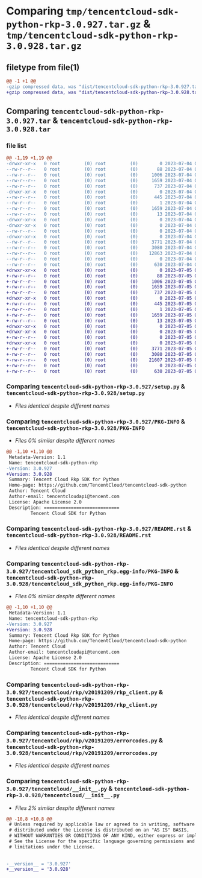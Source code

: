# Comparing `tmp/tencentcloud-sdk-python-rkp-3.0.927.tar.gz` & `tmp/tencentcloud-sdk-python-rkp-3.0.928.tar.gz`

## filetype from file(1)

```diff
@@ -1 +1 @@
-gzip compressed data, was "dist/tencentcloud-sdk-python-rkp-3.0.927.tar", last modified: Tue Jul  4 00:27:43 2023, max compression
+gzip compressed data, was "dist/tencentcloud-sdk-python-rkp-3.0.928.tar", last modified: Wed Jul  5 00:31:42 2023, max compression
```

## Comparing `tencentcloud-sdk-python-rkp-3.0.927.tar` & `tencentcloud-sdk-python-rkp-3.0.928.tar`

### file list

```diff
@@ -1,19 +1,19 @@
-drwxr-xr-x   0 root         (0) root         (0)        0 2023-07-04 00:27:43.000000 tencentcloud-sdk-python-rkp-3.0.927/
--rw-r--r--   0 root         (0) root         (0)       88 2023-07-04 00:27:43.000000 tencentcloud-sdk-python-rkp-3.0.927/setup.cfg
--rw-r--r--   0 root         (0) root         (0)     1006 2023-07-04 00:27:43.000000 tencentcloud-sdk-python-rkp-3.0.927/setup.py
--rw-r--r--   0 root         (0) root         (0)     1659 2023-07-04 00:27:43.000000 tencentcloud-sdk-python-rkp-3.0.927/PKG-INFO
--rw-r--r--   0 root         (0) root         (0)      737 2023-07-04 00:27:43.000000 tencentcloud-sdk-python-rkp-3.0.927/README.rst
-drwxr-xr-x   0 root         (0) root         (0)        0 2023-07-04 00:27:43.000000 tencentcloud-sdk-python-rkp-3.0.927/tencentcloud_sdk_python_rkp.egg-info/
--rw-r--r--   0 root         (0) root         (0)      445 2023-07-04 00:27:43.000000 tencentcloud-sdk-python-rkp-3.0.927/tencentcloud_sdk_python_rkp.egg-info/SOURCES.txt
--rw-r--r--   0 root         (0) root         (0)        1 2023-07-04 00:27:43.000000 tencentcloud-sdk-python-rkp-3.0.927/tencentcloud_sdk_python_rkp.egg-info/dependency_links.txt
--rw-r--r--   0 root         (0) root         (0)     1659 2023-07-04 00:27:43.000000 tencentcloud-sdk-python-rkp-3.0.927/tencentcloud_sdk_python_rkp.egg-info/PKG-INFO
--rw-r--r--   0 root         (0) root         (0)       13 2023-07-04 00:27:43.000000 tencentcloud-sdk-python-rkp-3.0.927/tencentcloud_sdk_python_rkp.egg-info/top_level.txt
-drwxr-xr-x   0 root         (0) root         (0)        0 2023-07-04 00:27:43.000000 tencentcloud-sdk-python-rkp-3.0.927/tencentcloud/
-drwxr-xr-x   0 root         (0) root         (0)        0 2023-07-04 00:27:43.000000 tencentcloud-sdk-python-rkp-3.0.927/tencentcloud/rkp/
--rw-r--r--   0 root         (0) root         (0)        0 2023-07-04 00:27:43.000000 tencentcloud-sdk-python-rkp-3.0.927/tencentcloud/rkp/__init__.py
-drwxr-xr-x   0 root         (0) root         (0)        0 2023-07-04 00:27:43.000000 tencentcloud-sdk-python-rkp-3.0.927/tencentcloud/rkp/v20191209/
--rw-r--r--   0 root         (0) root         (0)     3771 2023-07-04 00:27:43.000000 tencentcloud-sdk-python-rkp-3.0.927/tencentcloud/rkp/v20191209/rkp_client.py
--rw-r--r--   0 root         (0) root         (0)     3080 2023-07-04 00:27:43.000000 tencentcloud-sdk-python-rkp-3.0.927/tencentcloud/rkp/v20191209/errorcodes.py
--rw-r--r--   0 root         (0) root         (0)    12863 2023-07-04 00:27:43.000000 tencentcloud-sdk-python-rkp-3.0.927/tencentcloud/rkp/v20191209/models.py
--rw-r--r--   0 root         (0) root         (0)        0 2023-07-04 00:27:43.000000 tencentcloud-sdk-python-rkp-3.0.927/tencentcloud/rkp/v20191209/__init__.py
--rw-r--r--   0 root         (0) root         (0)      630 2023-07-04 00:27:43.000000 tencentcloud-sdk-python-rkp-3.0.927/tencentcloud/__init__.py
+drwxr-xr-x   0 root         (0) root         (0)        0 2023-07-05 00:31:42.000000 tencentcloud-sdk-python-rkp-3.0.928/
+-rw-r--r--   0 root         (0) root         (0)       88 2023-07-05 00:31:42.000000 tencentcloud-sdk-python-rkp-3.0.928/setup.cfg
+-rw-r--r--   0 root         (0) root         (0)     1006 2023-07-05 00:31:42.000000 tencentcloud-sdk-python-rkp-3.0.928/setup.py
+-rw-r--r--   0 root         (0) root         (0)     1659 2023-07-05 00:31:42.000000 tencentcloud-sdk-python-rkp-3.0.928/PKG-INFO
+-rw-r--r--   0 root         (0) root         (0)      737 2023-07-05 00:31:42.000000 tencentcloud-sdk-python-rkp-3.0.928/README.rst
+drwxr-xr-x   0 root         (0) root         (0)        0 2023-07-05 00:31:42.000000 tencentcloud-sdk-python-rkp-3.0.928/tencentcloud_sdk_python_rkp.egg-info/
+-rw-r--r--   0 root         (0) root         (0)      445 2023-07-05 00:31:42.000000 tencentcloud-sdk-python-rkp-3.0.928/tencentcloud_sdk_python_rkp.egg-info/SOURCES.txt
+-rw-r--r--   0 root         (0) root         (0)        1 2023-07-05 00:31:42.000000 tencentcloud-sdk-python-rkp-3.0.928/tencentcloud_sdk_python_rkp.egg-info/dependency_links.txt
+-rw-r--r--   0 root         (0) root         (0)     1659 2023-07-05 00:31:42.000000 tencentcloud-sdk-python-rkp-3.0.928/tencentcloud_sdk_python_rkp.egg-info/PKG-INFO
+-rw-r--r--   0 root         (0) root         (0)       13 2023-07-05 00:31:42.000000 tencentcloud-sdk-python-rkp-3.0.928/tencentcloud_sdk_python_rkp.egg-info/top_level.txt
+drwxr-xr-x   0 root         (0) root         (0)        0 2023-07-05 00:31:42.000000 tencentcloud-sdk-python-rkp-3.0.928/tencentcloud/
+drwxr-xr-x   0 root         (0) root         (0)        0 2023-07-05 00:31:42.000000 tencentcloud-sdk-python-rkp-3.0.928/tencentcloud/rkp/
+-rw-r--r--   0 root         (0) root         (0)        0 2023-07-05 00:31:42.000000 tencentcloud-sdk-python-rkp-3.0.928/tencentcloud/rkp/__init__.py
+drwxr-xr-x   0 root         (0) root         (0)        0 2023-07-05 00:31:42.000000 tencentcloud-sdk-python-rkp-3.0.928/tencentcloud/rkp/v20191209/
+-rw-r--r--   0 root         (0) root         (0)     3771 2023-07-05 00:31:42.000000 tencentcloud-sdk-python-rkp-3.0.928/tencentcloud/rkp/v20191209/rkp_client.py
+-rw-r--r--   0 root         (0) root         (0)     3080 2023-07-05 00:31:42.000000 tencentcloud-sdk-python-rkp-3.0.928/tencentcloud/rkp/v20191209/errorcodes.py
+-rw-r--r--   0 root         (0) root         (0)    21607 2023-07-05 00:31:42.000000 tencentcloud-sdk-python-rkp-3.0.928/tencentcloud/rkp/v20191209/models.py
+-rw-r--r--   0 root         (0) root         (0)        0 2023-07-05 00:31:42.000000 tencentcloud-sdk-python-rkp-3.0.928/tencentcloud/rkp/v20191209/__init__.py
+-rw-r--r--   0 root         (0) root         (0)      630 2023-07-05 00:31:42.000000 tencentcloud-sdk-python-rkp-3.0.928/tencentcloud/__init__.py
```

### Comparing `tencentcloud-sdk-python-rkp-3.0.927/setup.py` & `tencentcloud-sdk-python-rkp-3.0.928/setup.py`

 * *Files identical despite different names*

### Comparing `tencentcloud-sdk-python-rkp-3.0.927/PKG-INFO` & `tencentcloud-sdk-python-rkp-3.0.928/PKG-INFO`

 * *Files 0% similar despite different names*

```diff
@@ -1,10 +1,10 @@
 Metadata-Version: 1.1
 Name: tencentcloud-sdk-python-rkp
-Version: 3.0.927
+Version: 3.0.928
 Summary: Tencent Cloud Rkp SDK for Python
 Home-page: https://github.com/TencentCloud/tencentcloud-sdk-python
 Author: Tencent Cloud
 Author-email: tencentcloudapi@tencent.com
 License: Apache License 2.0
 Description: ============================
         Tencent Cloud SDK for Python
```

### Comparing `tencentcloud-sdk-python-rkp-3.0.927/README.rst` & `tencentcloud-sdk-python-rkp-3.0.928/README.rst`

 * *Files identical despite different names*

### Comparing `tencentcloud-sdk-python-rkp-3.0.927/tencentcloud_sdk_python_rkp.egg-info/PKG-INFO` & `tencentcloud-sdk-python-rkp-3.0.928/tencentcloud_sdk_python_rkp.egg-info/PKG-INFO`

 * *Files 0% similar despite different names*

```diff
@@ -1,10 +1,10 @@
 Metadata-Version: 1.1
 Name: tencentcloud-sdk-python-rkp
-Version: 3.0.927
+Version: 3.0.928
 Summary: Tencent Cloud Rkp SDK for Python
 Home-page: https://github.com/TencentCloud/tencentcloud-sdk-python
 Author: Tencent Cloud
 Author-email: tencentcloudapi@tencent.com
 License: Apache License 2.0
 Description: ============================
         Tencent Cloud SDK for Python
```

### Comparing `tencentcloud-sdk-python-rkp-3.0.927/tencentcloud/rkp/v20191209/rkp_client.py` & `tencentcloud-sdk-python-rkp-3.0.928/tencentcloud/rkp/v20191209/rkp_client.py`

 * *Files identical despite different names*

### Comparing `tencentcloud-sdk-python-rkp-3.0.927/tencentcloud/rkp/v20191209/errorcodes.py` & `tencentcloud-sdk-python-rkp-3.0.928/tencentcloud/rkp/v20191209/errorcodes.py`

 * *Files identical despite different names*

### Comparing `tencentcloud-sdk-python-rkp-3.0.927/tencentcloud/__init__.py` & `tencentcloud-sdk-python-rkp-3.0.928/tencentcloud/__init__.py`

 * *Files 2% similar despite different names*

```diff
@@ -10,8 +10,8 @@
 # Unless required by applicable law or agreed to in writing, software
 # distributed under the License is distributed on an "AS IS" BASIS,
 # WITHOUT WARRANTIES OR CONDITIONS OF ANY KIND, either express or implied.
 # See the License for the specific language governing permissions and
 # limitations under the License.
 
 
-__version__ = '3.0.927'
+__version__ = '3.0.928'
```

